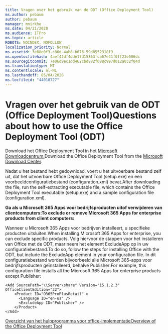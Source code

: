 ```yaml
---
title: Vragen over het gebruik van de ODT (Office Deployment Tool)
ms.author: pebaum
author: pebaum
manager: mnirkhe
ms.date: 04/21/2020
ms.audience: ITPro
ms.topic: article
ROBOTS: NOINDEX, NOFOLLOW
localization_priority: Normal
ms.assetid: 3e88e0f3-c86d-4ab8-b076-59d0552318f9
ms.openlocfilehash: 4aef42df4dde17d15863fca67e41f0ff23e506dc
ms.sourcegitcommit: 7e06d9ec1dd462cbd882f088c997d012a032f04d
ms.translationtype: MT
ms.contentlocale: nl-NL
ms.lasthandoff: 05/04/2020
ms.locfileid: "44010727"
---
```

# <a name="questions-about-how-to-use-the-office-deployment-tool-odt"></a><span data-ttu-id="5f502-102">Vragen over het gebruik van de ODT (Office Deployment Tool)</span><span class="sxs-lookup"><span data-stu-id="5f502-102">Questions about how to use the Office Deployment Tool (ODT)</span></span>

<span data-ttu-id="5f502-103">Download het Office Deployment Tool in het [Microsoft Downloadcentrum.](https://go.microsoft.com/fwlink/p/?LinkID=626065)</span><span class="sxs-lookup"><span data-stu-id="5f502-103">Download the Office Deployment Tool from the [Microsoft Download Center](https://go.microsoft.com/fwlink/p/?LinkID=626065).</span></span>
  
<span data-ttu-id="5f502-104">Nadat u het bestand hebt gedownload, voert u het uitvoerbare bestand zelf uit, dat het uitvoerbare Office Deployment Tool (setup.exe) en een voorbeeldconfiguratiebestand (configuration.xml) bevat.</span><span class="sxs-lookup"><span data-stu-id="5f502-104">After downloading the file, run the self-extracting executable file, which contains the Office Deployment Tool executable (setup.exe) and a sample configuration file (configuration.xml).</span></span>
  
 <span data-ttu-id="5f502-105">**Ga als u Microsoft 365 Apps voor bedrijfsproducten uitof verwijderen van clientcomputers:**</span><span class="sxs-lookup"><span data-stu-id="5f502-105">**To exclude or remove Microsoft 365 Apps for enterprise products from client computers:**</span></span>
  
<span data-ttu-id="5f502-106">Wanneer u Microsoft 365 Apps voor bedrijven installeert, u specifieke producten uitsluiten.</span><span class="sxs-lookup"><span data-stu-id="5f502-106">When installing Microsoft 365 Apps for enterprise, you can exclude specific products.</span></span> <span data-ttu-id="5f502-107">Volg hiervoor de stappen voor het installeren van Office met de ODT, maar neem het element ExcludeApp op in uw configuratiebestand.</span><span class="sxs-lookup"><span data-stu-id="5f502-107">To do so, follow the steps for installing Office with the ODT, but include the ExcludeApp element in your configuration file.</span></span> <span data-ttu-id="5f502-108">In dit configuratiebestand worden bijvoorbeeld alle Microsoft 365-apps voor bedrijfsproducten geïnstalleerd, behalve Publisher:</span><span class="sxs-lookup"><span data-stu-id="5f502-108">For example, this configuration file installs all the Microsoft 365 Apps for enterprise products except Publisher:</span></span>
  
```
<Add SourcePath="\\Server\share" Version="15.1.2.3" OfficeClientEdition="32">
    <Product ID="O365ProPlusRetail" >
      <Language ID="en-us" />
      <ExcludeApp ID="Publisher" />
    </Product>
</Add>
```

[<span data-ttu-id="5f502-109">Overzicht van het hulpprogramma voor office-implementatie</span><span class="sxs-lookup"><span data-stu-id="5f502-109">Overview of the Office Deployment Tool</span></span>](https://docs.microsoft.com/deployoffice/overview-office-deployment-tool)
  

